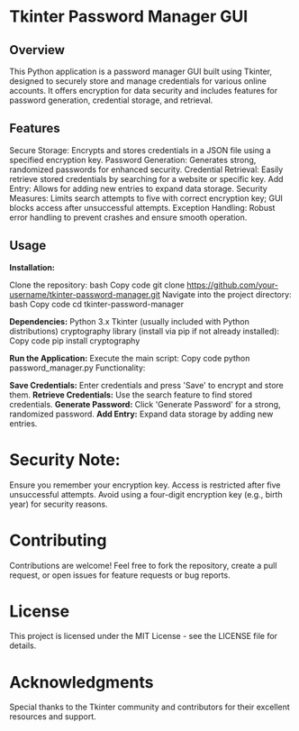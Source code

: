 # Tkinter Password Manager GUI
## Overview
This Python application is a password manager GUI built using Tkinter, designed to securely store and manage credentials for various online accounts. It offers encryption for data security and includes features for password generation, credential storage, and retrieval.

## Features
Secure Storage: Encrypts and stores credentials in a JSON file using a specified encryption key.
Password Generation: Generates strong, randomized passwords for enhanced security.
Credential Retrieval: Easily retrieve stored credentials by searching for a website or specific key.
Add Entry: Allows for adding new entries to expand data storage.
Security Measures: Limits search attempts to five with correct encryption key; GUI blocks access after unsuccessful attempts.
Exception Handling: Robust error handling to prevent crashes and ensure smooth operation.

## Usage
**Installation:**

Clone the repository:
bash
Copy code
git clone https://github.com/your-username/tkinter-password-manager.git
Navigate into the project directory:
bash
Copy code
cd tkinter-password-manager

**Dependencies:**
Python 3.x
Tkinter (usually included with Python distributions)
cryptography library (install via pip if not already installed):
Copy code
pip install cryptography

**Run the Application:**
Execute the main script:
Copy code
python password_manager.py
Functionality:

**Save Credentials:** Enter credentials and press 'Save' to encrypt and store them.
**Retrieve Credentials:** Use the search feature to find stored credentials.
**Generate Password:** Click 'Generate Password' for a strong, randomized password.
**Add Entry:** Expand data storage by adding new entries.

# Security Note:
Ensure you remember your encryption key. Access is restricted after five unsuccessful attempts.
Avoid using a four-digit encryption key (e.g., birth year) for security reasons.

# Contributing
Contributions are welcome! Feel free to fork the repository, create a pull request, or open issues for feature requests or bug reports.

# License
This project is licensed under the MIT License - see the LICENSE file for details.

# Acknowledgments
Special thanks to the Tkinter community and contributors for their excellent resources and support.
